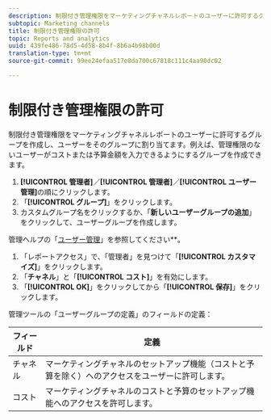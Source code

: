 ```yaml
---
description: 制限付き管理権限をマーケティングチャネルレポートのユーザーに許可するグループを作成し、ユーザーをそのグループに割り当てます。例えば、管理権限のないユーザーがコストまたは予算金額を入力できるようにするグループを作成できます。
subtopic: Marketing channels
title: 制限付き管理権限の許可
topic: Reports and analytics
uuid: 439fe486-78d5-4d58-8b4f-8b6a4b98b00d
translation-type: tm+mt
source-git-commit: 99ee24efaa517e8da700c67818c111c4aa90dc02

---
```



# 制限付き管理権限の許可

制限付き管理権限をマーケティングチャネルレポートのユーザーに許可するグループを作成し、ユーザーをそのグループに割り当てます。例えば、管理権限のないユーザーがコストまたは予算金額を入力できるようにするグループを作成できます。

1. **[!UICONTROL 管理者]**／**[!UICONTROL 管理者]**／**[!UICONTROL ユーザー管理]**&#x200B;の順にクリックします。
1. 「**[!UICONTROL グループ]**」をクリックします。
1.  カスタムグループ名をクリックするか、「**新しいユーザーグループの追加**」をクリックして、ユーザーグループを作成します。

   管理ヘルプの「[ユーザー管理](https://marketing.adobe.com/resources/help/en_US/reference/user_management.html)」を参照してください&#x200B;**。

1. 「レポートアクセス」で、「管理者」を見つけて「**[!UICONTROL カスタマイズ]**」をクリックします。
1.  「**チャネル**」と「**[!UICONTROL コスト]**」を有効にします。
1. 「**[!UICONTROL OK]**」をクリックしてから「**[!UICONTROL 保存]**」をクリックします。

管理ツールの「ユーザーグループの定義」のフィールドの定義：

| フィールド | 定義 |
|--- |--- |
| チャネル | マーケティングチャネルのセットアップ機能（コストと予算を除く）へのアクセスをユーザーに許可します。 |
| コスト | マーケティングチャネルのコストと予算のセットアップ機能へのアクセスを許可します。 |
